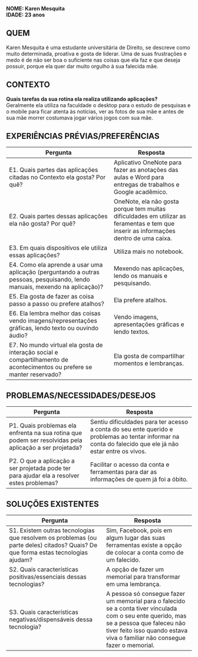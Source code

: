 **NOME: Karen Mesquita**  
**IDADE: 23 anos**
## QUEM
Karen Mesquita é uma estudante universitária de Direito, se descreve como muito determinada, proativa e gosta de liderar. Uma de suas frustrações e medo é de não ser boa o suficiente nas coisas que ela faz e que deseja possuir, porque ela quer dar muito orgulho à sua falecida mãe.
## CONTEXTO
**Quais tarefas da sua rotina ela realiza utilizando aplicações?**  
Geralmente ela utiliza na faculdade o desktop para o estudo de pesquisas e o mobile para ficar atenta às notícias, ver as fotos de sua mãe e antes de sua mãe morrer costumava jogar vários jogos com sua mãe.
## EXPERIÊNCIAS PRÉVIAS/PREFERÊNCIAS
| Pergunta | Resposta |
| -------- | -------- |
| E1. Quais partes das aplicações citadas no Contexto ela gosta? Por quê?|Aplicativo OneNote para fazer as anotações das aulas e Word para entregas de trabalhos e Google acadêmico.|
| E2. Quais partes dessas aplicações ela não gosta? Por quê?|OneNote, ela não gosta porque tem muitas dificuldades em utilizar as feramentas e tem que inserir as informações dentro de uma caixa.|
| E3. Em quais dispositivos ele utiliza essas aplicações?|Utiliza mais no notebook.|
| E4. Como ela aprende a usar uma aplicação (perguntando a outras pessoas, pesquisando, lendo manuais, mexendo na aplicação)?|Mexendo nas aplicações, lendo os manuais e pesquisando.|
| E5. Ela gosta de fazer as coisa passo a passo ou prefere atalhos?|Ela prefere atalhos.|
| E6. Ela lembra melhor das coisas vendo imagens/representações gráficas, lendo texto ou ouvindo áudio?|Vendo imagens, apresentações gráficas e lendo textos.|
| E7. No mundo virtual ela gosta de interação social e compartilhamento de acontecimentos ou prefere se manter reservado?|Ela gosta de compartilhar momentos e lembranças.|
## PROBLEMAS/NECESSIDADES/DESEJOS
| Pergunta | Resposta |
| -------- | -------- |
| P1. Quais problemas ela enfrenta na sua rotina que podem ser resolvidas pela aplicação a ser projetada?|Sentiu dificuldades para ter acesso a conta do seu ente querido e problemas ao tentar informar na conta do falecido que ele já não estar entre os vivos.|
| P2. O que a aplicação a ser projetada pode ter para ajudar ela a resolver estes problemas?|Facilitar o acesso da conta e ferramentas para dar as informações de quem já foi a óbito.|
## SOLUÇÕES EXISTENTES
| Pergunta | Resposta |
| -------- | -------- |
| S1. Existem outras tecnologias que resolvem os problemas (ou parte deles) citados? Quais? De que forma estas tecnologias ajudam?|Sim, Facebook, pois em algum lugar das suas ferramentas existe a opção de colocar a conta como de um falecido.|
| S2. Quais características positivas/essenciais dessas tecnologias?|A opção de fazer um memorial para transformar em uma lembrança.|
| S3. Quais características negativas/dispensáveis dessa tecnologia?|A pessoa só consegue fazer um memorial para o falecido se a conta tiver vinculada com o seu ente querido, mas se a pessoa que faleceu não tiver feito isso quando estava viva o familiar não consegue fazer o memorial.|
